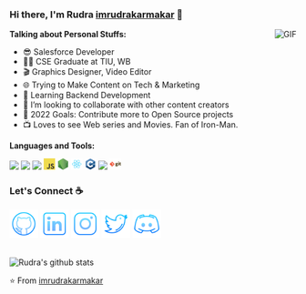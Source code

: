 ### Hi there, I'm Rudra [imrudrakarmakar][website] 👋

  <img align="right" alt="GIF" src="https://i.pinimg.com/originals/e4/26/70/e426702edf874b181aced1e2fa5c6cde.gif" />

**Talking about Personal Stuffs:**

* :sunglasses: Salesforce Developer
* :man_student: CSE Graduate at TIU, WB
* :clapper: Graphics Designer, Video Editor
* :globe_with_meridians: Trying to Make Content on Tech & Marketing
* :open_book: Learning Backend Development
* 👬 I’m looking to collaborate with other content creators
* 🥅 2022 Goals: Contribute more to Open Source projects
* :tv: Loves to see Web series and Movies. Fan of Iron-Man.


**Languages and Tools:**  

<code><img height="20" src="https://avatars.githubusercontent.com/u/453694?s=200&v=4"></code>
<code><img height="20" src="https://upload.wikimedia.org/wikipedia/commons/6/61/HTML5_logo_and_wordmark.svg"></code>
<code><img height="20" src="https://upload.wikimedia.org/wikipedia/commons/d/d5/CSS3_logo_and_wordmark.svg"></code>
<code><img height="20" src="https://raw.githubusercontent.com/github/explore/80688e429a7d4ef2fca1e82350fe8e3517d3494d/topics/javascript/javascript.png"></code>
<code><img height="20" src="https://raw.githubusercontent.com/github/explore/80688e429a7d4ef2fca1e82350fe8e3517d3494d/topics/nodejs/nodejs.png"></code>
<code><img height="20" src="https://raw.githubusercontent.com/github/explore/80688e429a7d4ef2fca1e82350fe8e3517d3494d/topics/react/react.png"></code>
<code><img height="20" src="https://raw.githubusercontent.com/github/explore/80688e429a7d4ef2fca1e82350fe8e3517d3494d/topics/cpp/cpp.png"></code>
<code><img height="20" src="https://cdn.shortpixel.ai/spai/q_lossless+w_250+to_webp+ret_img/https://www.split.io/wp-content/uploads/2017/11/java-lang.png"></code>
<code><img height="20" src="https://raw.githubusercontent.com/github/explore/80688e429a7d4ef2fca1e82350fe8e3517d3494d/topics/git/git.png"></code>


<!-- ### Connect with me:

[<img align="left" alt="codeSTACKr.com" width="22px" src="https://raw.githubusercontent.com/iconic/open-iconic/master/svg/globe.svg" />][website]
[<img align="left" alt="codeSTACKr | LinkedIn" width="22px" src="https://cdn.jsdelivr.net/npm/simple-icons@v3/icons/linkedin.svg" />][linkedin]
[<img align="left" alt="codeSTACKr | Twitter" width="22px" src="https://cdn.jsdelivr.net/npm/simple-icons@v3/icons/twitter.svg" />][twitter]
[<img align="left" alt="codeSTACKr | Instagram" width="22px" src="https://cdn.jsdelivr.net/npm/simple-icons@v3/icons/instagram.svg" />][instagram]
[<img align="left" alt="codeSTACKr | YouTube" width="22px" src="https://cdn.jsdelivr.net/npm/simple-icons@v3/icons/youtube.svg" />][youtube] -->

### Let's Connect :coffee:
<p>
	<a href="https://github.com/imrudrakarmakar"><img height=50 src="./images/github.png" alt="GitHub"/></a>
	<a href="https://www.linkedin.com/in/rudrakarmakar/"><img height=50 src="./images/linkedin.png" alt="LinkedIn"/></a>
	<a href="https://instagram.com/rudrakarmakar_/"><img height=50 src="./images/instagram.png" alt="instagram"/></a>
	<a href="https://twitter.com/rudrakarmakar_"><img height=50 src="./images/twitter.png" alt="Twitter"/></a>
  <a href="https://discordapp.com/users/rudrakarmakar#6395/"><img height=50 src="./images/discord.png" alt="Discord"/></a>
</p>

<br>![Rudra's github stats](https://github-readme-stats.vercel.app/api?username=imrudrakarmakar&show_icons=true&theme=tokyonight)

⭐️ From [imrudrakarmakar](https://github.com/imrudrakarmakar)

[website]: https://rudrakarmakar.netlify.app/
<!-- [twitter]: https://twitter.com/rudrakarmakar_
[youtube]: https://www.youtube.com/c/RudraKarmakar/
[instagram]: https://instagram.com/rudrakarmakar_
[linkedin]: https://www.linkedin.com/in/rudrakarmakar -->
